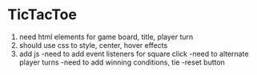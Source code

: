 # TicTacToe

1. need html elements for game board, title, player turn
2. should use css to style, center, hover effects
3. add js
    -need to add event listeners for square click
    -need to alternate player turns
    -need to add winning conditions, tie
    -reset button

